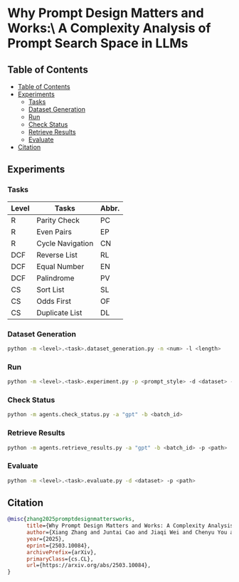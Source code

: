 <!-- omit from toc -->
# Why Prompt Design Matters and Works:\\ A Complexity Analysis of Prompt Search Space in LLMs

## Table of Contents

- [Table of Contents](#table-of-contents)
- [Experiments](#experiments)
  - [Tasks](#tasks)
  - [Dataset Generation](#dataset-generation)
  - [Run](#run)
  - [Check Status](#check-status)
  - [Retrieve Results](#retrieve-results)
  - [Evaluate](#evaluate)
- [Citation](#citation)

## Experiments

### Tasks

| Level | Tasks | Abbr. |
|-------|-----------------|----|
|R      | Parity Check       | PC |
|R      | Even Pairs         | EP |
|R      | Cycle Navigation   | CN |
|DCF    | Reverse List       | RL |
|DCF    | Equal Number       | EN |
|DCF    | Palindrome         | PV |
|CS     | Sort List          | SL |
|CS     | Odds First         | OF |
|CS     | Duplicate List     | DL |

### Dataset Generation

```bash
python -m <level>.<task>.dataset_generation.py -n <num> -l <length>
```

### Run

```bash
python -m <level>.<task>.experiment.py -p <prompt_style> -d <dataset> -m <model>
```

### Check Status

```bash
python -m agents.check_status.py -a "gpt" -b <batch_id>
```

### Retrieve Results

```bash
python -m agents.retrieve_results.py -a "gpt" -b <batch_id> -p <path>
```

### Evaluate

```bash
python -m <level>.<task>.evaluate.py -d <dataset> -p <path>
```

## Citation

```bibtex
@misc{zhang2025promptdesignmattersworks,
      title={Why Prompt Design Matters and Works: A Complexity Analysis of Prompt Search Space in LLMs}, 
      author={Xiang Zhang and Juntai Cao and Jiaqi Wei and Chenyu You and Dujian Ding},
      year={2025},
      eprint={2503.10084},
      archivePrefix={arXiv},
      primaryClass={cs.CL},
      url={https://arxiv.org/abs/2503.10084}, 
}
```
